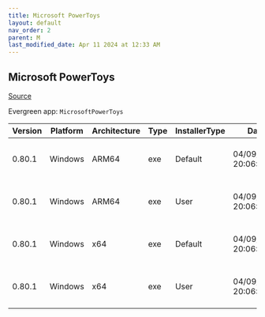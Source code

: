 ```yaml
---
title: Microsoft PowerToys
layout: default
nav_order: 2
parent: M
last_modified_date: Apr 11 2024 at 12:33 AM
---
```


## Microsoft PowerToys

[Source](https://github.com/microsoft/PowerToys/)

Evergreen app: `MicrosoftPowerToys`

| Version | Platform | Architecture | Type | InstallerType | Date                | Size      | URI                                                                                                                                                                                                          |
| ------- | -------- | ------------ | ---- | ------------- | ------------------- | --------- | ------------------------------------------------------------------------------------------------------------------------------------------------------------------------------------------------------------ |
| 0.80.1  | Windows  | ARM64        | exe  | Default       | 04/09/2024 20:06:17 | 260699752 | [https://github.com/microsoft/PowerToys/releases/download/v0.80.1/PowerToysSetup-0.80.1-arm64.exe](https://github.com/microsoft/PowerToys/releases/download/v0.80.1/PowerToysSetup-0.80.1-arm64.exe)         |
| 0.80.1  | Windows  | ARM64        | exe  | User          | 04/09/2024 20:06:17 | 260699584 | [https://github.com/microsoft/PowerToys/releases/download/v0.80.1/PowerToysUserSetup-0.80.1-arm64.exe](https://github.com/microsoft/PowerToys/releases/download/v0.80.1/PowerToysUserSetup-0.80.1-arm64.exe) |
| 0.80.1  | Windows  | x64          | exe  | Default       | 04/09/2024 20:06:17 | 266291064 | [https://github.com/microsoft/PowerToys/releases/download/v0.80.1/PowerToysSetup-0.80.1-x64.exe](https://github.com/microsoft/PowerToys/releases/download/v0.80.1/PowerToysSetup-0.80.1-x64.exe)             |
| 0.80.1  | Windows  | x64          | exe  | User          | 04/09/2024 20:06:17 | 266291392 | [https://github.com/microsoft/PowerToys/releases/download/v0.80.1/PowerToysUserSetup-0.80.1-x64.exe](https://github.com/microsoft/PowerToys/releases/download/v0.80.1/PowerToysUserSetup-0.80.1-x64.exe)     |
